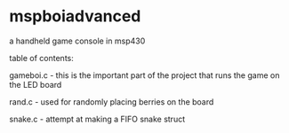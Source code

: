 # mspboiadvanced
a handheld game console in msp430 

table of contents:

gameboi.c - this is the important part of the project that runs the game on the LED board

rand.c - used for randomly placing berries on the board

snake.c - attempt at making a FIFO snake struct
